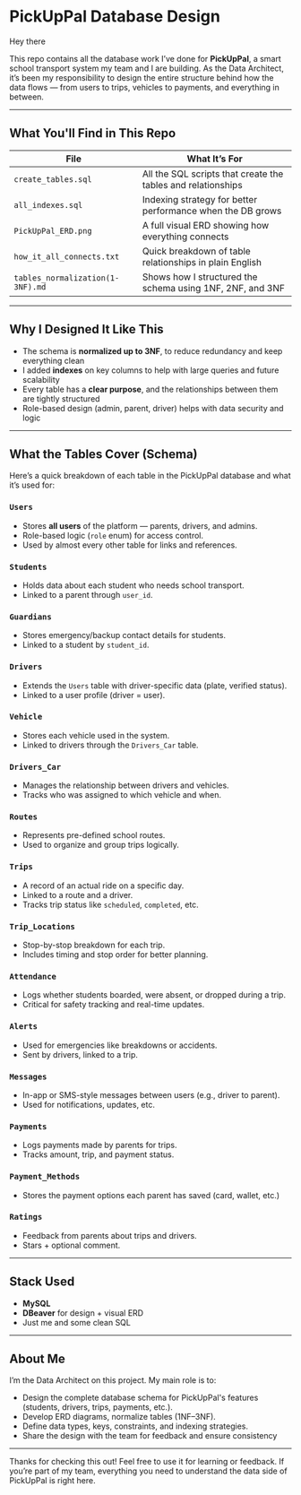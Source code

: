 # PickUpPal Database Design

Hey there

This repo contains all the database work I’ve done for **PickUpPal**, a smart school transport system my team and I are building. As the Data Architect, it’s been my responsibility to design the entire structure behind how the data flows — from users to trips, vehicles to payments, and everything in between.

---

## What You'll Find in This Repo

| File | What It’s For |
|------|----------------|
| `create_tables.sql` | All the SQL scripts that create the tables and relationships |
| `all_indexes.sql` | Indexing strategy for better performance when the DB grows |
| `PickUpPal_ERD.png` | A full visual ERD showing how everything connects |
| `how_it_all_connects.txt` | Quick breakdown of table relationships in plain English |
| `tables_normalization(1-3NF).md` | Shows how I structured the schema using 1NF, 2NF, and 3NF |

---

## Why I Designed It Like This

- The schema is **normalized up to 3NF**, to reduce redundancy and keep everything clean
- I added **indexes** on key columns to help with large queries and future scalability
- Every table has a **clear purpose**, and the relationships between them are tightly structured
- Role-based design (admin, parent, driver) helps with data security and logic

---

## What the Tables Cover (Schema)


Here’s a quick breakdown of each table in the PickUpPal database and what it’s used for:

### `Users`
- Stores **all users** of the platform — parents, drivers, and admins.
- Role-based logic (`role` enum) for access control.
- Used by almost every other table for links and references.

### `Students`
- Holds data about each student who needs school transport.
- Linked to a parent through `user_id`.

### `Guardians`
- Stores emergency/backup contact details for students.
- Linked to a student by `student_id`.

### `Drivers`
- Extends the `Users` table with driver-specific data (plate, verified status).
- Linked to a user profile (driver = user).

### `Vehicle`
- Stores each vehicle used in the system.
- Linked to drivers through the `Drivers_Car` table.

### `Drivers_Car`
- Manages the relationship between drivers and vehicles.
- Tracks who was assigned to which vehicle and when.

### `Routes`
- Represents pre-defined school routes.
- Used to organize and group trips logically.

### `Trips`
- A record of an actual ride on a specific day.
- Linked to a route and a driver.
- Tracks trip status like `scheduled`, `completed`, etc.

### `Trip_Locations`
- Stop-by-stop breakdown for each trip.
- Includes timing and stop order for better planning.
  
### `Attendance`
- Logs whether students boarded, were absent, or dropped during a trip.
- Critical for safety tracking and real-time updates.

### `Alerts`
- Used for emergencies like breakdowns or accidents.
- Sent by drivers, linked to a trip.

### `Messages`
- In-app or SMS-style messages between users (e.g., driver to parent).
- Used for notifications, updates, etc.

### `Payments`
- Logs payments made by parents for trips.
- Tracks amount, trip, and payment status.

### `Payment_Methods`
- Stores the payment options each parent has saved (card, wallet, etc.)

### `Ratings`
- Feedback from parents about trips and drivers.
- Stars + optional comment.

---

## Stack Used

- **MySQL**
- **DBeaver** for design + visual ERD
- Just me and some clean SQL

---

## About Me

I’m the Data Architect on this project. My main role is to:
- Design the complete database schema for PickUpPal's features (students, drivers, trips, payments, etc.).
- Develop ERD diagrams, normalize tables (1NF–3NF).
- Define data types, keys, constraints, and indexing strategies.
- Share the design with the team for feedback and ensure consistency

---

Thanks for checking this out! Feel free to use it for learning or feedback. If you’re part of my team, everything you need to understand the data side of PickUpPal is right here.


